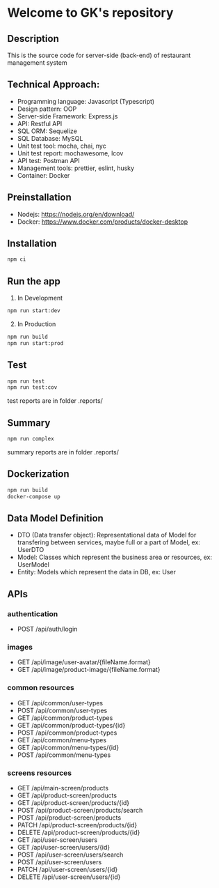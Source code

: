 # Welcome to GK's repository

## Description

This is the source code for server-side (back-end) of restaurant management system

## Technical Approach:

- Programming language: Javascript (Typescript)
- Design pattern: OOP
- Server-side Framework: Express.js
- API: Restful API
- SQL ORM: Sequelize
- SQL Database: MySQL
- Unit test tool: mocha, chai, nyc
- Unit test report: mochawesome, lcov
- API test: Postman API
- Management tools: prettier, eslint, husky
- Container: Docker

## Preinstallation

- Nodejs: https://nodejs.org/en/download/
- Docker: https://www.docker.com/products/docker-desktop

## Installation

```bash
npm ci
```

## Run the app

1. In Development

```bash
npm run start:dev
```

2. In Production

```bash
npm run build
npm run start:prod
```

## Test

```bash
npm run test
npm run test:cov
```

test reports are in folder .reports/

## Summary

```bash
npm run complex
```

summary reports are in folder .reports/

## Dockerization

```bash
npm run build
docker-compose up
```

## Data Model Definition

- DTO (Data transfer object): Representational data of Model for transfering between services, maybe full or a part of Model, ex: UserDTO
- Model: Classes which represent the business area or resources, ex: UserModel
- Entity: Models which represent the data in DB, ex: User

## APIs

### authentication

- POST /api/auth/login

### images

- GET /api/image/user-avatar/{fileName.format}
- GET /api/image/product-image/{fileName.format}

### common resources

- GET /api/common/user-types
- POST /api/common/user-types
- GET /api/common/product-types
- GET /api/common/product-types/{id}
- POST /api/common/product-types
- GET /api/common/menu-types
- GET /api/common/menu-types/{id}
- POST /api/common/menu-types

### screens resources

- GET /api/main-screen/products
- GET /api/product-screen/products
- GET /api/product-screen/products/{id}
- POST /api/product-screen/products/search
- POST /api/product-screen/products
- PATCH /api/product-screen/products/{id}
- DELETE /api/product-screen/products/{id}
- GET /api/user-screen/users
- GET /api/user-screen/users/{id}
- POST /api/user-screen/users/search
- POST /api/user-screen/users
- PATCH /api/user-screen/users/{id}
- DELETE /api/user-screen/users/{id}
